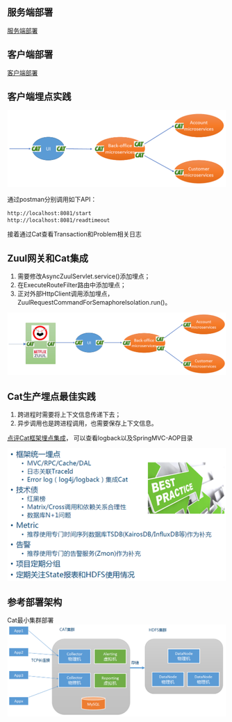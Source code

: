 
## 服务端部署
[服务端部署](https://github.com/dianping/cat/wiki/readme_server)

## 客户端部署
[客户端部署](https://github.com/dianping/cat/blob/master/lib/java/README.zh-CN.md)

## 客户端埋点实践
![Cat客户端埋点调用图](./resources/images/Cat客户端埋点调用图.png)

通过postman分别调用如下API：

```
http://localhost:8081/start
http://localhost:8081/readtimeout
```
接着通过Cat查看Transaction和Problem相关日志

## Zuul网关和Cat集成

1. 需要修改AsyncZuulServlet.service()添加埋点；
2. 在ExecuteRouteFilter路由中添加埋点；
3. 正对外部HttpClient调用添加埋点，ZuulRequestCommandForSemaphoreIsolation.run()。

![Zuul整合Cat埋点调用图](./resources/images/Zuul整合Cat埋点调用图.png)

## Cat生产埋点最佳实践
1. 跨进程时需要将上下文信息传递下去；
2. 异步调用也是跨进程调用，也需要保存上下文信息。

[点评Cat框架埋点集成](https://github.com/dianping/cat/tree/master/integration)，
可以查看logback以及SpringMVC-AOP目录

![生产治理实践](./resources/images/生产治理实践.png)

## 参考部署架构
Cat最小集群部署
![Cat参考部署架构](./resources/images/Cat参考部署架构.png)

